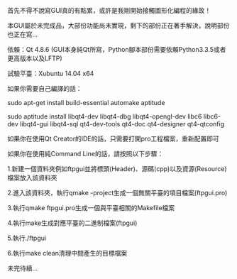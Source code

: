 首先不得不說寫GUI真的有點累，或許是我剛開始接觸圖形化編程的緣故！

本GUI屬於未完成品，大部份功能尚未實現，剩下的部份正在著手解決，說明部份也正在寫...


依賴：Qt 4.8.6 (GUI本身純Qt所寫，Python腳本部份需要依賴Python3.3.5或者更高版本以及LFTP)

試驗平臺：Xubuntu 14.04 x64

如果你需要自己編譯的話：

sudo apt-get install build-essential automake aptitude

sudo aptitude install libqt4-dev libqt4-dbg libqt4-opengl-dev libc6 libc6-dev libqt4-gui libqt4-sql qt4-dev-tools qt4-doc qt4-designer qt4-qtconfig

如果你在使用Qt Creator的IDE的話，只需要打開pro工程檔案，重新配置即可

如果你在使用純Command Line的話，請按照以下步驟：

1.新建一個資料夾例如ftpgui並將標頭(Header)、源碼(cpp)以及資源(Resource)檔案放入該資料夾

2.進入該資料夾，執行qmake -project生成一個無關平臺的項目檔案(ftpgui.pro)

3.執行qmake ftpgui.pro生成一個與平臺相關的Makefile檔案

4.執行make生成對應平臺的二進制檔案(ftpgui)

5.執行./ftpgui

6.執行make clean清理中間產生的目標檔案


未完待續...
